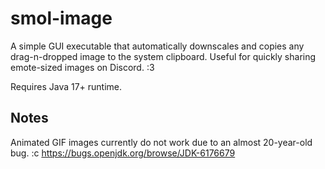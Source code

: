 # smol-image

A simple GUI executable that automatically downscales and copies any drag-n-dropped image to the system clipboard.
Useful for quickly sharing emote-sized images on Discord. :3

Requires Java 17+ runtime.

## Notes
Animated GIF images currently do not work due to an almost 20-year-old bug. :c
https://bugs.openjdk.org/browse/JDK-6176679